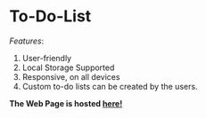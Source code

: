 # To-Do-List
*Features*:
1. User-friendly
2. Local Storage Supported
3. Responsive, on all devices
4. Custom to-do lists can be created by the users.

**The Web Page is hosted [here!](https://shrouded-meadow-09920.herokuapp.com/)**
